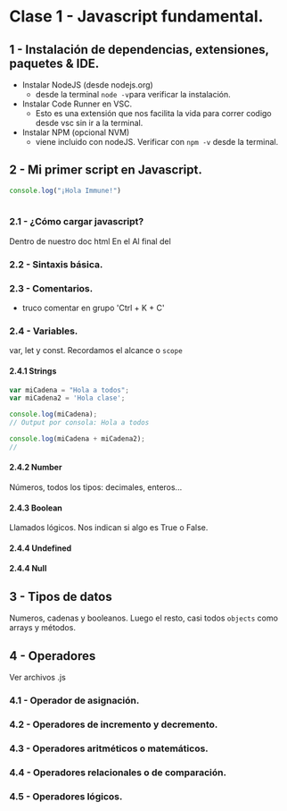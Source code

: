 # Clase 1 - Javascript fundamental.

## 1 - Instalación de dependencias, extensiones, paquetes & IDE.


- Instalar NodeJS (desde nodejs.org)
   - desde la terminal `node -v`para verificar la instalación.
- Instalar Code Runner en VSC.
   - Esto es una extensión que nos facilita la vida para correr codigo desde vsc sin ir a la terminal.
- Instalar NPM (opcional NVM)
   - viene incluido con nodeJS. Verificar con `npm -v` desde la terminal.


## 2 - Mi primer script en Javascript.
```js
console.log("¡Hola Immune!")
 
```

### 2.1 - ¿Cómo cargar javascript?

Dentro de nuestro doc html
En el <head>
Al final del <body>

### 2.2 - Sintaxis básica.


### 2.3 - Comentarios.
<!-- 
```js
// Esto es un comentario de línea  única en JS
 var daniel = "profe"
/*
Esto
es 
un 
comentario
multi-línea
*/
``` -->

- truco comentar en grupo 'Ctrl + K + C'




### 2.4 - Variables.

var, let y const. Recordamos el alcance o `scope`

#### 2.4.1 Strings
```js
var miCadena = "Hola a todos";
var miCadena2 = 'Hola clase';

console.log(miCadena);
// Output por consola: Hola a todos

console.log(miCadena + miCadena2);
//
```

#### 2.4.2 Number
Números, todos los tipos: decimales, enteros...

#### 2.4.3 Boolean

Llamados lógicos. Nos indican si algo es True o False.

#### 2.4.4 Undefined
#### 2.4.4 Null

## 3 - Tipos de datos
Numeros, cadenas y booleanos. Luego el resto, casi todos `objects` como arrays y métodos.

## 4 - Operadores
Ver archivos .js
### 4.1 - Operador de asignación.
### 4.2 - Operadores de incremento y decremento.
### 4.3 - Operadores aritméticos o matemáticos.
### 4.4 - Operadores relacionales o de comparación.
### 4.5 - Operadores lógicos.


 
